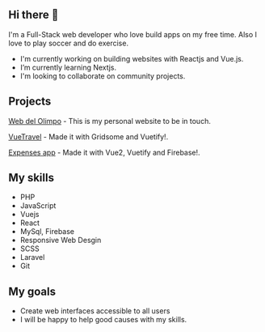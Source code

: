 ## Hi there 👋

I'm a Full-Stack web developer who love build apps on my free time. Also I love to play soccer and do exercise.

- I'm currently working on building websites with Reactjs and Vue.js.
- I’m currently learning Nextjs.
- I'm looking to collaborate on community projects.

## Projects

[Web del Olimpo](https://webdelolimpo.com/) -
This is my personal website to be in touch.

[VueTravel](https://travel-app-a52f8.web.app) -
Made it with Gridsome and Vuetify!.

[Expenses app](https://notas-a3d4b.firebaseapp.com) -
Made it with Vue2, Vuetify and Firebase!.

## My skills

- PHP
- JavaScript
- Vuejs
- React
- MySql, Firebase
- Responsive Web Desgin
- SCSS
- Laravel
- Git
## My goals

- Create web interfaces accessible to all users
- I will be happy to help good causes with my skills.
